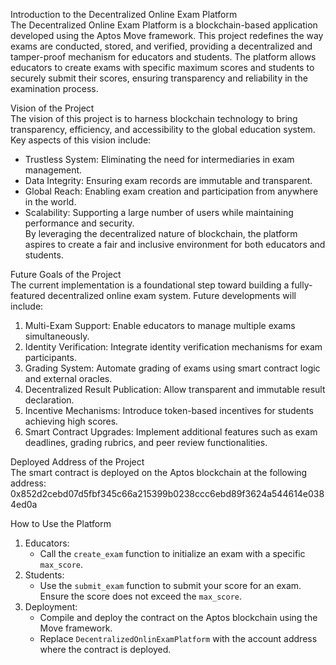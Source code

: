 Introduction to the Decentralized Online Exam Platform  
The Decentralized Online Exam Platform is a blockchain-based application developed using the Aptos Move framework. 
This project redefines the way exams are conducted, stored, and verified, providing a decentralized and tamper-proof mechanism for educators and students. 
The platform allows educators to create exams with specific maximum scores and students to securely submit their scores, ensuring transparency and reliability in the examination process.

Vision of the Project  
The vision of this project is to harness blockchain technology to bring transparency, efficiency, and accessibility to the global education system. Key aspects of this vision include:  
- Trustless System: Eliminating the need for intermediaries in exam management.  
- Data Integrity: Ensuring exam records are immutable and transparent.  
- Global Reach: Enabling exam creation and participation from anywhere in the world.  
- Scalability: Supporting a large number of users while maintaining performance and security.  
By leveraging the decentralized nature of blockchain, the platform aspires to create a fair and inclusive environment for both educators and students.

Future Goals of the Project  
The current implementation is a foundational step toward building a fully-featured decentralized online exam system. Future developments will include:  
1. Multi-Exam Support: Enable educators to manage multiple exams simultaneously.  
2. Identity Verification: Integrate identity verification mechanisms for exam participants.  
3. Grading System: Automate grading of exams using smart contract logic and external oracles.  
4. Decentralized Result Publication: Allow transparent and immutable result declaration.  
5. Incentive Mechanisms: Introduce token-based incentives for students achieving high scores.  
6. Smart Contract Upgrades: Implement additional features such as exam deadlines, grading rubrics, and peer review functionalities.  

Deployed Address of the Project  
The smart contract is deployed on the Aptos blockchain at the following address:  
0x852d2cebd07d5fbf345c66a215399b0238ccc6ebd89f3624a544614e0384ed0a

How to Use the Platform  
1. Educators:  
   - Call the `create_exam` function to initialize an exam with a specific `max_score`.     
2. Students:  
   - Use the `submit_exam` function to submit your score for an exam. Ensure the score does not exceed the `max_score`.
3. Deployment:  
   - Compile and deploy the contract on the Aptos blockchain using the Move framework.  
   - Replace `DecentralizedOnlinExamPlatform` with the account address where the contract is deployed.
